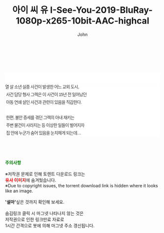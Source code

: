 ﻿---
layout: post
title:  "아이 씨 유 I-See-You-2019-BluRay-1080p-x265-10bit-AAC-highcal"
author: John
categories: [ 영화 ]
tags: [  ]
image:  
description: "아이 씨 유 I-See-You-2019-BluRay-1080p-x265-10bit-AAC-highcal torrent 정보 공유"
toc: true
toc_sticky: true
---

<br>
<div class="view-img">
<a class="view_image" href="https://torrentmobile59.com/bbs/view_image.php?fn=%2Fdata%2Ffile%2Fmovie%2F1999782722_t1PMwpHx_6138c06d8a58a1e1063b54cf99ed6b5332ed5de3.jpg" target="_blank"><img alt="" class="img-tag" content="https://torrentmobile59.com/data/file/movie/1999782722_t1PMwpHx_6138c06d8a58a1e1063b54cf99ed6b5332ed5de3.jpg" itemprop="image" src="https://torrentmobile59.com/data/file/movie/1999782722_t1PMwpHx_6138c06d8a58a1e1063b54cf99ed6b5332ed5de3.jpg"/></a></div><div class="view-content" itemprop="description">
<p><br/></p><div class="title_area" style="margin:0px 0px 9px;padding:0px;list-style:none;font-size:12px;font-family:'나눔고딕', NanumGothic, '돋움', Dotum, Helvetica, 'AppleSDGothicNeo-Medium', AppleGothic, sans-serif;height:30px;float:none;background-color:rgb(255,255,255);"><h4 class="h_story" style="margin:5px 10px 0px 0px;padding:0px;list-style:none;font-size:12px;font-family:'돋움', sans-serif;height:18px;width:49px;background:url(&quot;https://ssl.pstatic.net/static/movie/2020/10/h_tx_sp5.png&quot;) no-repeat 0px -17px;float:left;"><strong class="blind" style="margin:0px;padding:0px;list-style:none;font-size:0px;font-family:inherit;color:inherit;width:1px;height:1px;line-height:0;">줄거리</strong></h4></div><p class="con_tx" style="margin-top:-7px;margin-bottom:-6px;list-style:none;font-size:14px;font-family:'나눔고딕', NanumGothic, '돋움', Dotum, Helvetica, 'AppleSDGothicNeo-Medium', AppleGothic, sans-serif;color:rgb(51,51,51);background-image:url(&quot;https://ssl.pstatic.net/static/movie/2014/01/blank.gif&quot;);letter-spacing:-1px;line-height:25px;background-color:rgb(255,255,255);">열 살 소년 실종 사건이 발생한 어느 교외 도시,<br style="list-style:none;font-size:12px;font-family:'돋움', sans-serif;color:rgb(0,0,0);"/> 사건 담당 형사 그렉은 이 사건이 15년 전 일어났던<br style="list-style:none;font-size:12px;font-family:'돋움', sans-serif;color:rgb(0,0,0);"/> 아동 연쇄 살인 사건과 관련이 있음을 직감한다.<br style="list-style:none;font-size:12px;font-family:'돋움', sans-serif;color:rgb(0,0,0);"/> <br style="list-style:none;font-size:12px;font-family:'돋움', sans-serif;color:rgb(0,0,0);"/> 한편, 불안 증세를 겪던 그렉의 아내 재키는<br style="list-style:none;font-size:12px;font-family:'돋움', sans-serif;color:rgb(0,0,0);"/> 주변 물건이 사라지는 등 이상한 일들이 벌어지자<br style="list-style:none;font-size:12px;font-family:'돋움', sans-serif;color:rgb(0,0,0);"/> 집 안에 누군가 숨어 있음을 눈치채게 되는데…</p> </div>
    
<br><br><br>
<p data-ke-size="size16"><b><span style="color: green;">주의사항</span></b><br /><br />※저작권 문제로 인해 토렌트 다운로드 링크는<br /><b><span style="color: red;">유사 이미지</span></b>에 숨겨뒀습니다.<br />※Due to copyright issues, the torrent download link is hidden where it looks like an image.<br /><br /><b>'설마'</b>싶은 것까지 확인해 보세요.<br /><br />숨김링크 클릭 시 마그넷 나타나지 않는 것은<br />저작권으로 인한 링크만료 자료로<br />1시간 간격으로 봇에 의해 마그넷 주소 갱신됩니다.</p>
